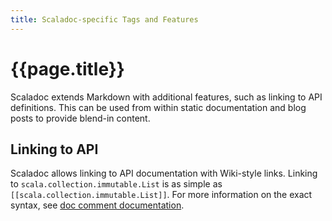 ```yaml
---
title: Scaladoc-specific Tags and Features
---
```


# {{page.title}}

Scaladoc extends Markdown with additional features, such as linking
to API definitions. This can be used from within static documentation and blog
posts to provide blend-in content.

## Linking to API

Scaladoc allows linking to API documentation with Wiki-style links. Linking to
`scala.collection.immutable.List` is as simple as
`[[scala.collection.immutable.List]]`. For more information on the exact syntax, see [doc comment documentation](./docComments.html#definition-links).
